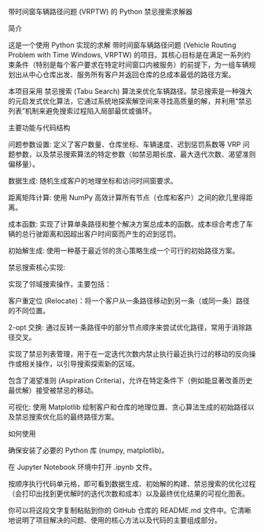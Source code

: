 带时间窗车辆路径问题 (VRPTW) 的 Python 禁忌搜索求解器

简介

这是一个使用 Python 实现的求解 带时间窗车辆路径问题 (Vehicle Routing Problem with Time Windows, VRPTW) 的项目。其核心目标是在满足一系列约束条件（特别是每个客户要求在特定时间窗口内被服务）的前提下，为一组车辆规划出从中心仓库出发、服务所有客户并返回仓库的总成本最低的路径方案。

本项目采用 禁忌搜索 (Tabu Search) 算法来优化车辆路径。禁忌搜索是一种强大的元启发式优化算法，它通过系统地探索解空间来寻找高质量的解，并利用“禁忌列表”机制来避免搜索过程陷入局部最优或循环。

主要功能与代码结构

问题参数设置: 定义了客户数量、仓库坐标、车辆速度、迟到惩罚系数等 VRP 问题参数，以及禁忌搜索算法的特定参数（如禁忌期长度、最大迭代次数、渴望准则偏移量）。

数据生成: 随机生成客户的地理坐标和访问时间窗要求。

距离矩阵计算: 使用 NumPy 高效计算所有节点（仓库和客户）之间的欧几里得距离。

成本函数: 实现了计算单条路径和整个解决方案总成本的函数。成本综合考虑了车辆的总行驶距离和因超出客户时间窗而产生的迟到惩罚。

初始解生成: 使用一种基于最近邻的贪心策略生成一个可行的初始路径方案。

禁忌搜索核心实现:

实现了邻域搜索操作，主要包括：

客户重定位 (Relocate)：将一个客户从一条路径移动到另一条（或同一条）路径的不同位置。

2-opt 交换: 通过反转一条路径中的部分节点顺序来尝试优化路径，常用于消除路径交叉。

实现了禁忌列表管理，用于在一定迭代次数内禁止执行最近执行过的移动的反向操作或相关操作，以引导搜索探索新的区域。

包含了渴望准则 (Aspiration Criteria)，允许在特定条件下（例如能显著改善历史最优解）接受被禁忌的移动。

可视化: 使用 Matplotlib 绘制客户和仓库的地理位置、贪心算法生成的初始路径以及禁忌搜索优化后的最终路径方案。

如何使用

确保安装了必要的 Python 库 (numpy, matplotlib)。

在 Jupyter Notebook 环境中打开 .ipynb 文件。

按顺序执行代码单元格，即可看到数据生成、初始解的构建、禁忌搜索的优化过程（会打印出找到更优解时的迭代次数和成本）以及最终优化结果的可视化图表。

你可以将这段文字复制粘贴到你的 GitHub 仓库的 README.md 文件中。它清晰地说明了项目解决的问题、使用的核心方法以及代码的主要组成部分。
